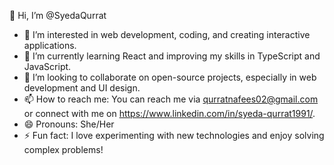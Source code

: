 👋 Hi, I’m @SyedaQurrat

- 👀 I’m interested in web development, coding, and creating interactive applications.
- 🌱 I’m currently learning React and improving my skills in TypeScript and JavaScript.
- 💞️ I’m looking to collaborate on open-source projects, especially in web development and UI design.
- 📫 How to reach me: You can reach me via qurratnafees02@gmail.com or connect with me on https://www.linkedin.com/in/syeda-qurrat1991/.
- 😄 Pronouns: She/Her
- ⚡ Fun fact: I love experimenting with new technologies and enjoy solving complex problems!


<!---
SyedaQurrat/SyedaQurrat is a ✨ special ✨ repository because its `README.md` (this file) appears on your GitHub profile.
You can click the Preview link to take a look at your changes.
--->
